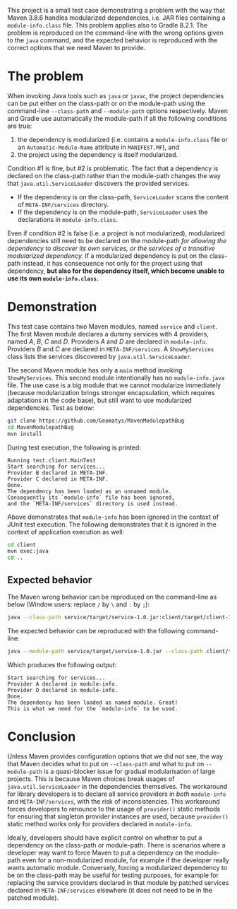 This project is a small test case demonstrating a problem
with the way that Maven 3.8.6 handles modularized dependencies,
i.e. JAR files containing a `module-info.class` file.
This problem applies also to Gradle 8.2.1.
The problem is reproduced on the command-line with the wrong options given to the `java` command,
and the expected behavior is reproduced with the correct options that we need Maven to provide.

# The problem
When invoking Java tools such as `java` or `javac`,
the project dependencies can be put either on the class-path or on the module-path
using the command-line `--class-path` and `--module-path` options respectively.
Maven and Gradle use automatically the module-path if all the following conditions are true:

1. the dependency is modularized (i.e. contains a `module-info.class` file or an `Automatic-Module-Name` attribute in `MANIFEST.MF`), and
2. the project using the dependency is itself modularized.

Condition #1 is fine, but #2 is problematic.
The fact that a dependency is declared on the class-path rather than the module-path
changes the way that `java.util.ServiceLoader` discovers the provided services.

* If the dependency is on the class-path, `ServiceLoader` scans the content of `META-INF/services` directory.
* If the dependency is on the module-path, `ServiceLoader` uses the declarations in `module-info.class`.

Even if condition #2 is false (i.e. a project is not modularized),
modularized dependencies still need to be declared on the module-path
_for allowing the dependency to discover its own services,
or the services of a transitive modularized dependency._
If a modularized dependency is put on the class-path instead,
it has consequence not only for the project using that dependency,
**but also for the dependency itself, which become unable to use its own `module-info.class`.**

# Demonstration
This test case contains two Maven modules, named `service` and `client`.
The first Maven module declares a dummy services with 4 providers, named _A_, _B_, _C_ and _D_.
Providers _A_ and _D_ are declared in `module-info`.
Providers _B_ and _C_ are declared in `META-INF/services`.
A `ShowMyServices` class lists the services discovered by `java.util.ServiceLoader`.

The second Maven module has only a `main` method invoking `ShowMyServices`.
This second module intentionally has no `module-info.java` file.
The use case is a big module that we cannot modularize immediately
(because modularization brings stronger encapsulation, which requires adaptations in the code base),
but still want to use modularized dependencies.
Test as below:

```bash
git clone https://github.com/Geomatys/MavenModulepathBug
cd MavenModulepathBug
mvn install
```

During test execution, the following is printed:

```
Running test.client.MainTest
Start searching for services...
Provider B declared in META-INF.
Provider C declared in META-INF.
Done.
The dependency has been loaded as an unnamed module.
Consequently its `module-info` file has been ignored,
and the `META-INF/services` directory is used instead.
```

Above demonstrates that `module-info` has been ignored in the context of JUnit test execution.
The following demonstrates that it is ignored in the context of application execution as well:

```bash
cd client
mvn exec:java
cd ..
```

## Expected behavior
The Maven wrong behavior can be reproduced on the command-line as below
(Window users: replace `/` by `\` and `:` by `;`):

```bash
java --class-path service/target/service-1.0.jar:client/target/client-1.0.jar test.client.Main
```

The expected behavior can be reproduced with the following command-line:

```bash
java --module-path service/target/service-1.0.jar --class-path client/target/client-1.0.jar --add-modules ALL-MODULE-PATH test.client.Main
```

Which produces the following output:

```
Start searching for services...
Provider A declared in module-info.
Provider D declared in module-info.
Done.
The dependency has been loaded as named module. Great!
This is what we need for the `module-info` to be used.
```

# Conclusion
Unless Maven provides configuration options that we did not see,
the way that Maven decides what to put on `--class-path` and what to put on `--module-path`
is a quasi-blocker issue for gradual modularisation of large projects.
This is because Maven choices break usages of `java.util.ServiceLoader` in the dependencies themselves.
The workaround for library developers is to declare all service providers in _both_
`module-info` and `META-INF/services`, with the risk of inconsistencies.
This workaround forces developers to renounce to the usage of `provider()` static methods
for ensuring that singleton provider instances are used,
because `provider()` static method works only for providers declared in `module-info`.

Ideally, developers should have explicit control on whether to put a dependency on the class-path or module-path.
There is scenarios where a developer way want to force Maven to put a dependency on the module-path
even for a non-modularized module, for example if the developer really wants automatic module.
Conversely, forcing a modularized dependency to be on the class-path may be useful for testing purposes,
for example for replacing the service providers declared in that module by patched services declared in
`META-INF/services` elsewhere (it does not need to be in the patched module).
